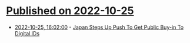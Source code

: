 # [Published on 2022-10-25](index.md)

* [2022-10-25, 16:02:00](https://yro.slashdot.org/story/22/10/25/151259/japan-steps-up-push-to-get-public-buy-in-to-digital-ids?utm_source=rss1.0mainlinkanon&utm_medium=feed) - [Japan Steps Up Push To Get Public Buy-in To Digital IDs](https://yro.slashdot.org/story/22/10/25/151259/japan-steps-up-push-to-get-public-buy-in-to-digital-ids?utm_source=rss1.0mainlinkanon&utm_medium=feed)
